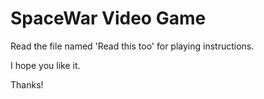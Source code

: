 # SpaceWar Video Game

Read the file named 'Read this too' for playing instructions. 

I hope you like it.

Thanks!
